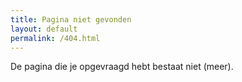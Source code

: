```yaml
---
title: Pagina niet gevonden
layout: default
permalink: /404.html
---
```

De pagina die je opgevraagd hebt bestaat niet (meer).